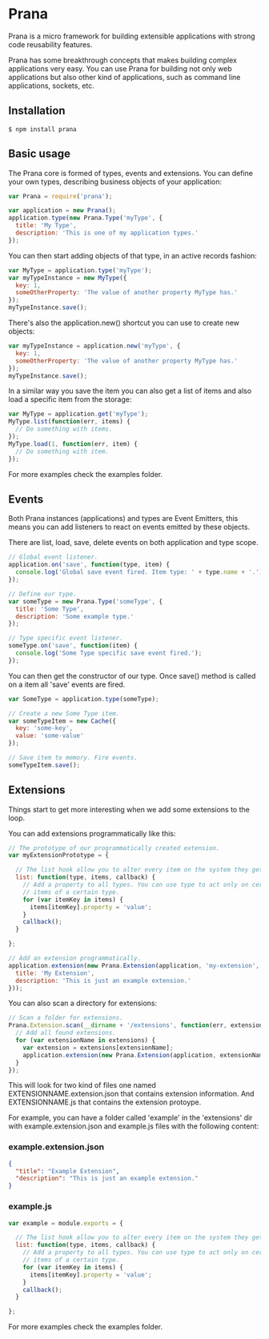 # Prana

Prana is a micro framework for building extensible applications with strong code reusability features.

Prana has some breakthrough concepts that makes building complex applications very easy. You can use Prana for building not only web applications but also other kind of applications, such as command line applications, sockets, etc.

## Installation

    $ npm install prana

## Basic usage

The Prana core is formed of types, events and extensions. You can define your own types, describing business objects of your application:

```js
var Prana = require('prana');

var application = new Prana();
application.type(new Prana.Type('myType', {
  title: 'My Type',
  description: 'This is one of my application types.'
});
```

You can then start adding objects of that type, in an active records fashion:

```js
var MyType = application.type('myType');
var myTypeInstance = new MyType({
  key: 1,
  someOtherProperty: 'The value of another property MyType has.'
});
myTypeInstance.save();
```

There's also the application.new() shortcut you can use to create new objects:

```js
var myTypeInstance = application.new('myType', {
  key: 1,
  someOtherProperty: 'The value of another property MyType has.'
});
myTypeInstance.save();
```

In a similar way you save the item you can also get a list of items and also load a specific item from the storage:

```js
var MyType = application.get('myType');
MyType.list(function(err, items) {
  // Do something with items.
});
MyType.load(1, function(err, item) {
  // Do something with item.
});
```

For more examples check the examples folder.

## Events

Both Prana instances (applications) and types are Event Emitters, this means you can add listeners to react on events emitted by these objects.

There are list, load, save, delete events on both application and type scope.

```js
// Global event listener.
application.on('save', function(type, item) {
  console.log('Global save event fired. Item type: ' + type.name + '.');
});

// Define our type.
var someType = new Prana.Type('someType', {
  title: 'Some Type',
  description: 'Some example type.'
});

// Type specific event listener.
someType.on('save', function(item) {
  console.log('Some Type specific save event fired.');
});
```

You can then get the constructor of our type. Once save() method is called on a item all 'save' events are fired.

```js
var SomeType = application.type(someType);

// Create a new Some Type item.
var someTypeItem = new Cache({
  key: 'some-key',
  value: 'some-value'
});

// Save item to memory. Fire events.
someTypeItem.save();
```

## Extensions

Things start to get more interesting when we add some extensions to the loop.

You can add extensions programmatically like this:

```js
// The prototype of our programmatically created extension.
var myExtensionPrototype = {

  // The list hook allow you to alter every item on the system they get listed.
  list: function(type, items, callback) {
    // Add a property to all types. You can use type to act only on certain
    // items of a certain type.
    for (var itemKey in items) {
      items[itemKey].property = 'value';
    }
    callback();
  }

};

// Add an extension programmatically.
application.extension(new Prana.Extension(application, 'my-extension', myExtensionPrototype, {
  title: 'My Extension',
  description: 'This is just an example extension.'
}));
```

You can also scan a directory for extensions:

```js
// Scan a folder for extensions.
Prana.Extension.scan(__dirname + '/extensions', function(err, extensions) {
  // Add all found extensions.
  for (var extensionName in extensions) {
    var extension = extensions[extensionName];
    application.extension(new Prana.Extension(application, extensionName, extension.prototype, extension.info));
  }
});
```

This will look for two kind of files one named EXTENSIONNAME.extension.json that contains extension information. And EXTENSIONNAME.js that contains the extension protoype.

For example, you can have a folder called 'example' in the 'extensions' dir with example.extension.json and example.js files with the following content:

### example.extension.json

```json
{
  "title": "Example Extension",
  "description": "This is just an example extension."
}
```

### example.js

```js
var example = module.exports = {

  // The list hook allow you to alter every item on the system they get listed.
  list: function(type, items, callback) {
    // Add a property to all types. You can use type to act only on certain
    // items of a certain type.
    for (var itemKey in items) {
      items[itemKey].property = 'value';
    }
    callback();
  }

};
```

For more examples check the examples folder.
